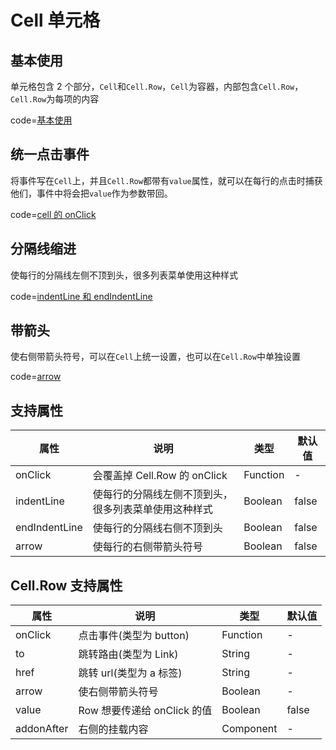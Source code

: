 # Cell 单元格

## 基本使用

单元格包含 2 个部分，`Cell`和`Cell.Row`，`Cell`为容器，内部包含`Cell.Row`，`Cell.Row`为每项的内容

code=[基本使用](cell)

## 统一点击事件

将事件写在`Cell`上，并且`Cell.Row`都带有`value`属性，就可以在每行的点击时捕获他们，事件中将会把`value`作为参数带回。

code=[cell 的 onClick](cell_click)

## 分隔线缩进

使每行的分隔线左侧不顶到头，很多列表菜单使用这种样式

code=[indentLine 和 endIndentLine](cell_indent_line)

## 带箭头

使右侧带箭头符号，可以在`Cell`上统一设置，也可以在`Cell.Row`中单独设置

code=[arrow](cell_arrow)

## 支持属性

| 属性          | 说明                                                 | 类型     | 默认值 |
| ------------- | ---------------------------------------------------- | -------- | ------ |
| onClick       | 会覆盖掉 Cell.Row 的 onClick                         | Function | -      |
| indentLine    | 使每行的分隔线左侧不顶到头，很多列表菜单使用这种样式 | Boolean  | false  |
| endIndentLine | 使每行的分隔线右侧不顶到头                           | Boolean  | false  |
| arrow         | 使每行的右侧带箭头符号                               | Boolean  | false  |

## Cell.Row 支持属性

| 属性    | 说明                        | 类型     | 默认值 |
| ------- | --------------------------- | -------- | ------ |
| onClick | 点击事件(类型为 button)     | Function | -      |
| to      | 跳转路由(类型为 Link)       | String   | -      |
| href    | 跳转 url(类型为 a 标签)     | String   | -      |
| arrow   | 使右侧带箭头符号            | Boolean  | -      |
| value   | Row 想要传递给 onClick 的值 | Boolean  | false  |
| addonAfter   | 右侧的挂载内容 | Component  | -  |
